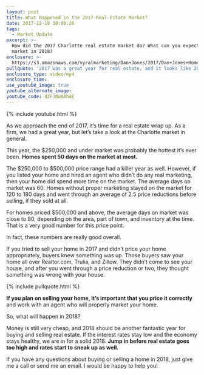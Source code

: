 ```yaml
---
layout: post
title: What Happened in the 2017 Real Estate Market?
date: 2017-12-18 10:08:26
tags:
  - Market Update
excerpt: >-
  How did the 2017 Charlotte real estate market do? What can you expect from our
  market in 2018?
enclosure: >-
  https://s3.amazonaws.com/vyralmarketing/Dan+Jones/2017/Dan+Jones+Home+Selling+Team-+2017+Market+Wrap+Up.mp4
pullquote: '2017 was a great year for real estate, and it looks like 2018 will be, too.'
enclosure_type: video/mp4
enclosure_time:
use_youtube_image: true
youtube_alternate_image:
youtube_code: dZFJBwBAhAE
---
```



{% include youtube.html %}

As we approach the end of 2017, it’s time for a real estate wrap up. As a firm, we had a great year, but let’s take a look at the Charlotte market in general.&nbsp;

This year, the $250,000 and under market was probably the hottest it’s ever been. **Homes spent 50 days on the market at most.**&nbsp;

The $250,000 to $500,000 price range had a killer year as well. However, if you listed your home and hired an agent who didn’t do any real marketing, then your home did spend more time on the market. The average days on market was 60. Homes without proper marketing stayed on the market for 120 to 180 days and went through an average of 2.5 price reductions before selling, if they sold at all.&nbsp;

For homes priced $500,000 and above, the average days on market was close to 80, depending on the area, part of town, and inventory at the time. That is a very good number for this price point.&nbsp;

In fact, these numbers are really good overall.&nbsp;

If you tried to sell your home in 2017 and didn’t price your home appropriately, buyers knew something was up. Those buyers saw your home all over Realtor.com, Trulia, and Zillow. They didn’t come to see your house, and after you went through a price reduction or two, they thought something was wrong with your house.&nbsp;

{% include pullquote.html %}

**If you plan on selling your home, it’s important that you price it correctly** and work with an agent who will properly market your home.&nbsp;

So, what will happen in 2018?&nbsp;

Money is still very cheap, and 2018 should be another fantastic year for buying and selling real estate. If the interest rates stay low and the economy stays healthy, we are in for a solid 2018. **Jump in before real estate goes too high and rates start to sneak up as well.**&nbsp;

If you have any questions about buying or selling a home in 2018, just give me a call or send me an email. I would be happy to help you!